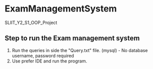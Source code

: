 # ExamManagementSystem
SLIIT_Y2_S1_OOP_Project

Step to run the Exam management system
---------------------------------------------------------

1. Run the queries in side the "Query.txt" file. (mysql) - No database username, password required
2. Use prefer IDE and run the program. 
